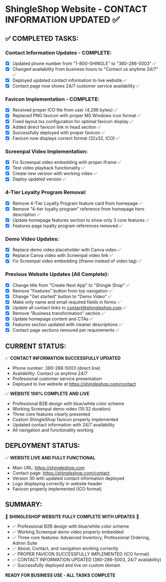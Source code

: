# ShingleShop Website - CONTACT INFORMATION UPDATED ✅

## ✅ COMPLETED TASKS:
### Contact Information Updates - COMPLETE:
- [x] Updated phone number from "1-800-SHINGLE" to "380-286-5003" ✅
- [x] Changed availability from business hours to "Contact us anytime 24/7" ✅
- [x] Deployed updated contact information to live website ✅
- [x] Contact page now shows 24/7 customer service availability ✅

### Favicon Implementation - COMPLETE:
- [x] Received proper ICO file from user (4,286 bytes) ✅
- [x] Replaced PNG favicon with proper MS Windows icon format ✅
- [x] Fixed layout.tsx configuration for optimal favicon display ✅
- [x] Added direct favicon link in head section ✅
- [x] Successfully deployed with proper favicon ✅
- [x] Favicon now displays correct format (32x32, ICO) ✅

### Screenpal Video Implementation:
- [x] Fix Screenpal video embedding with proper iframe ✅
- [x] Test video playback functionality ✅
- [x] Create new version with working video ✅
- [x] Deploy updated version ✅

### 4-Tier Loyalty Program Removal:
- [x] Remove 4-Tier Loyalty Program feature card from homepage ✅
- [x] Remove "4-tier loyalty program" reference from homepage hero description ✅
- [x] Update homepage features section to show only 3 core features ✅
- [x] Features page loyalty program references removed ✅

### Demo Video Updates:
- [x] Replace demo video placeholder with Canva video ✅
- [x] Replace Canva video with Screenpal video link ✅
- [x] Fix Screenpal video embedding (iframe instead of video tag) ✅

### Previous Website Updates (All Complete):
- [x] Change title from "Create Next App" to "Shingle Shop" ✅
- [x] Remove "Features" button from top navigation ✅
- [x] Change "Get started" button to "Demo Video" ✅
- [x] Make only name and email required fields in forms ✅
- [x] Update all contact links to contact@shingleshop.com ✅
- [x] Remove "Business transformation" section ✅
- [x] Update homepage content and CTAs ✅
- [x] Features section updated with cleaner descriptions ✅
- [x] Contact page sections removed per requirements ✅

## CURRENT STATUS:
✅ **CONTACT INFORMATION SUCCESSFULLY UPDATED**
- Phone number: 380-286-5003 (direct line)
- Availability: Contact us anytime 24/7
- Professional customer service presentation
- Deployed to live website at https://shingleshop.com/contact

✅ **WEBSITE 100% COMPLETE AND LIVE**
- Professional B2B design with blue/white color scheme
- Working Screenpal demo video (10:32 duration)
- Three core features clearly presented
- Custom ShingleShop favicon properly implemented
- Updated contact information with 24/7 availability
- All navigation and functionality working

## DEPLOYMENT STATUS:
✅ **WEBSITE LIVE AND FULLY FUNCTIONAL**
- Main URL: https://shingleshop.com
- Contact page: https://shingleshop.com/contact
- Version 30 with updated contact information deployed
- Logo displaying correctly in website header
- Favicon properly implemented (ICO format)

## SUMMARY:
🎉 **SHINGLESHOP WEBSITE FULLY COMPLETE WITH UPDATES** 🎉
- ✅ Professional B2B design with blue/white color scheme
- ✅ Working Screenpal demo video properly embedded
- ✅ Three core features: Advanced Inventory, Professional Ordering, Admin Suite
- ✅ About, Contact, and navigation working correctly
- ✅ PROPER FAVICON SUCCESSFULLY IMPLEMENTED (ICO format)
- ✅ CONTACT INFORMATION UPDATED (380-286-5003, 24/7 availability)
- ✅ Successfully deployed and live on custom domain

**READY FOR BUSINESS USE - ALL TASKS COMPLETE**

